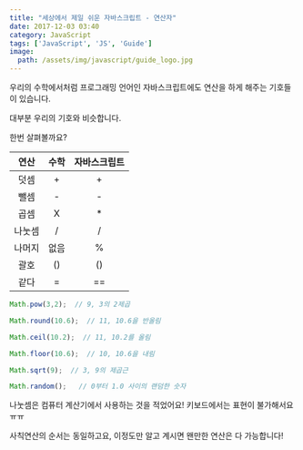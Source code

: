 ```yaml
---
title: "세상에서 제일 쉬운 자바스크립트 - 연산자"
date: 2017-12-03 03:40
category: JavaScript
tags: ['JavaScript', 'JS', 'Guide']
image:
  path: /assets/img/javascript/guide_logo.jpg
---
```


우리의 수학에서처럼 프로그래밍 언어인 자바스크립트에도 연산을 하게 해주는 기호들이 있습니다.

대부분 우리의 기호와 비슷합니다.

한번 살펴볼까요?

| 연산 | 수학 | 자바스크립트 |
|:---:|:---:|:---:|
| 덧셈 | + | + |
| 뺄셈 | - | - |
| 곱셈 | X | * |
| 나눗셈 | / | / |
| 나머지 | 없음 | % |
| 괄호 | () | () |
| 같다 | = | == |

```javascript
Math.pow(3,2);  // 9, 3의 2제곱

Math.round(10.6);  // 11, 10.6을 반올림

Math.ceil(10.2);  // 11, 10.2를 올림

Math.floor(10.6);  // 10, 10.6을 내림

Math.sqrt(9);  // 3, 9의 제곱근

Math.random();   // 0부터 1.0 사이의 랜덤한 숫자
```

나눗셈은 컴퓨터 계산기에서 사용하는 것을 적었어요! 키보드에서는 표현이 불가해서요 ㅠㅠ

사칙연산의 순서는 동일하고요, 이정도만 알고 계시면 왠만한 연산은 다 가능합니다!
